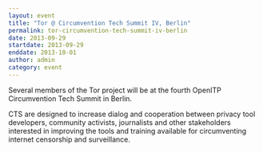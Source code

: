 ```yaml
---
layout: event
title: "Tor @ Circumvention Tech Summit IV, Berlin"
permalink: tor-circumvention-tech-summit-iv-berlin
date: 2013-09-29
startdate: 2013-09-29
enddate: 2013-10-01
author: admin
category: event
---
```


Several members of the Tor project will be at the fourth OpenITP Circumvention Tech Summit in Berlin.

CTS are designed to increase dialog and cooperation between privacy tool developers, community activists, journalists and other stakeholders interested in improving the tools and training available for circumventing internet censorship and surveillance.

